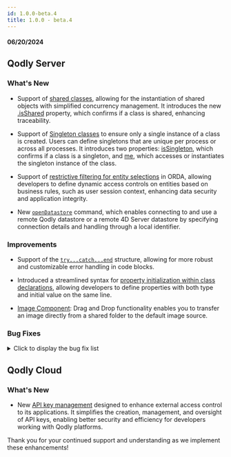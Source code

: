 ```yaml
---
id: 1.0.0-beta.4
title: 1.0.0 - beta.4
---
```



#### 06/20/2024


## Qodly Server

<h3> What's New </h3>


- Support of [shared classes](../language/basics/lang-classes.md#shared-classes), allowing for the instantiation of shared objects with simplified concurrency management. It introduces the new [.isShared](../language/ClassClass.md#isshared) property, which confirms if a class is shared, enhancing traceability. 

- Support of [Singleton classes](../language/basics/lang-classes.md#singleton-classes) to ensure only a single instance of a class is created. Users can define singletons that are unique per process or across all processes. It introduces two properties: [isSingleton](../language/ClassClass.md#issingleton), which confirms if a class is a singleton, and [me](../language/ClassClass.md#me), which accesses or instantiates the singleton instance of the class.

- Support of [restrictive filtering for entity selections](../guideCenter/programmingGuide/data.md#restricting-entity-selections) in ORDA, allowing developers to define dynamic access controls on entities based on business rules, such as user session context, enhancing data security and application integrity. 

- New [`openDatastore`](../language/commands/openDatastore) command, which enables connecting to and use a remote Qodly datastore or a remote 4D Server datastore by specifying connection details and handling through a local identifier. 



<h3>Improvements </h3>

- Support of the [`try...catch...end`](../language/basics/lang-errors.md#trycatchend) structure, allowing for more robust and customizable error handling in code blocks. 

- Introduced a streamlined syntax for [property initialization within class declarations](../language/basics/lang-classes.md#initializing-the-property-in-the-declaration-line), allowing developers to define properties with both type and initial value on the same line. 

- [Image Component](../studio/pageLoaders/components/image.md): Drag and Drop functionality enables you to transfer an image directly from a shared folder to the default image source.


<h3> Bug Fixes </h3>

<details>
<summary>Click to display the bug fix list</summary>

- Fixed an issue where Qodly Server did not handle warning messages properly.
- Fixed an issue that prevented images from being displayed after saving an entity.
- Fixed an issue where aborting a method using the debugger incorrectly reported a network error as the reason for termination.



</details>

## Qodly Cloud

<h3> What's New </h3>

- New [API key management](../cloud/apiKeys.md) designed to enhance external access control to its applications. It simplifies the creation, management, and oversight of API keys, enabling better security and efficiency for developers working with Qodly platforms.

Thank you for your continued support and understanding as we implement these enhancements!
